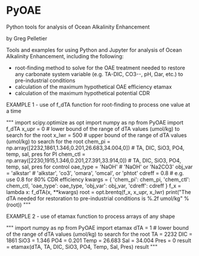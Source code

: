 # PyOAE
Python tools for analysis of Ocean Alkalinity Enhancement

by Greg Pelletier

Tools and examples for using Python and Jupyter for analysis of Ocean Alkalinity Enhancement, including the following:

- root-finding method to solve for the OAE treatment needed to restore any carbonate system variable (e.g. TA-DIC, CO3--, pH, Ωar, etc.) to pre-industrial conditions
- calculation of the maximum hypothetical OAE efficiency etamax
- calculation of the maximum hypothetical potential CDR

EXAMPLE 1 - use of f_dTA function for root-finding to process one value at a time

"""
import scipy.optimize as opt
import numpy as np
from PyOAE import f_dTA
x_upr = 0   # lower bound of the range of dTA values (umol/kg) to search for the root
x_lwr = 500 # upper bound of the range of dTA values (umol/kg) to search for the root
chem_pi = np.array([2232,1861,1.346,0.201,26.683,34.004,0])    # TA, DIC, SiO3, PO4, temp, sal, pres for PI
chem_ctl = np.array([2230,1915,1.346,0.201,27.391,33.914,0])   # TA, DIC, SiO3, PO4, temp, sal, pres for control
oae_type = 'NaOH'     # 'NaOH' or 'Na2CO3'
obj_var = 'alkstar'   # 'alkstar', 'co3', 'omara', 'omcal', or 'phtot'
cdreff = 0.8          # e.g. use 0.8 for 80% CDR efficiency
kwargs = {
  'chem_pi': chem_pi,
  'chem_ctl': chem_ctl,
  'oae_type': oae_type,
  'obj_var': obj_var,
  'cdreff': cdreff
  }
f_x = lambda x: f_dTA(x, **kwargs)
root = opt.brentq(f_x, x_upr, x_lwr)
print("The dTA needed for restoration to pre-industrial conditions is %.2f umol/kg" % (root))
"""

EXAMPLE 2 - use of etamax function to process arrays of any shape

"""
import numpy as np
from PyOAE import etamax
dTA = 1   # lower bound of the range of dTA values (umol/kg) to search for the root
TA = 2232
DIC = 1861
SiO3 = 1.346
PO4 = 0.201
Temp = 26.683
Sal = 34.004
Pres = 0
result = etamax(dTA, TA, DIC, SiO3, PO4, Temp, Sal, Pres)
result
"""


